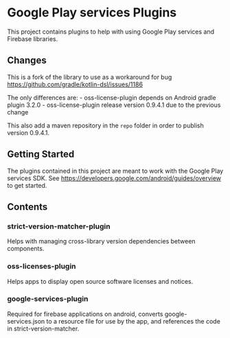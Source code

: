# Google Play services Plugins

This project contains plugins to help with using Google Play services and
Firebase libraries.

## Changes

This is a fork of the library to use as a workaround for bug
https://github.com/gradle/kotlin-dsl/issues/1186

The only differences are:
    - oss-license-plugin depends on Android gradle plugin 3.2.0
    - oss-license-plugin release version 0.9.4.1 due to the previous change

This also add  a maven repository in the `repo` folder in order to publish version 0.9.4.1.


## Getting Started

The plugins contained in this project are meant to work with the Google Play
services SDK.  See https://developers.google.com/android/guides/overview to
get started.

## Contents

### strict-version-matcher-plugin

Helps with managing cross-library version dependencies between components.

### oss-licenses-plugin

Helps apps to display open source software licenses and notices.

### google-services-plugin

Required for firebase applications on android, converts google-services.json to a resource file for use by the app, and references the code in strict-version-matcher.

